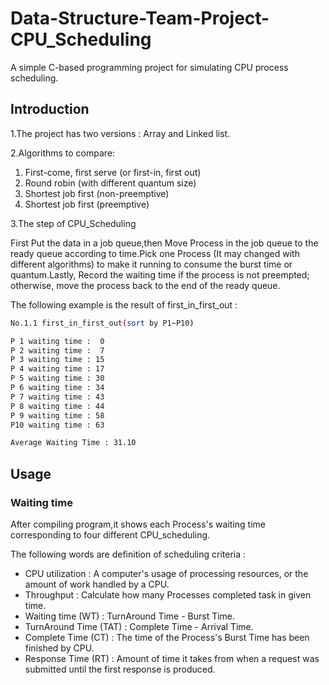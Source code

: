 # Data-Structure-Team-Project-CPU_Scheduling

A simple C-based programming project for simulating CPU process scheduling.

## Introduction

1.The project has two versions : Array and Linked list.

2.Algorithms to compare:
1. First-come, first serve (or first-in, first out)
2. Round robin (with different quantum size)
3. Shortest job first (non-preemptive)
4. Shortest job first (preemptive)

3.The step of CPU_Scheduling

First Put the data in a job queue,then Move Process in the job queue to the ready queue according to time.Pick one Process (It may changed with different algorithms) to make it running to consume the burst time or quantum.Lastly, Record the waiting time if the process is not preempted; otherwise, move the process back to the end of the ready queue.

The following example is the result of first_in_first_out :
```bash
No.1.1 first_in_first_out(sort by P1~P10)

P 1 waiting time :  0
P 2 waiting time :  7
P 3 waiting time : 15
P 4 waiting time : 17
P 5 waiting time : 30
P 6 waiting time : 34
P 7 waiting time : 43
P 8 waiting time : 44
P 9 waiting time : 58
P10 waiting time : 63

Average Waiting Time : 31.10
```

## Usage

### Waiting time

After compiling program,it shows each Process's waiting time corresponding to four different CPU_scheduling.

The following words are definition of scheduling criteria : 

- CPU utilization : A computer's usage of processing resources, or the amount of work handled by a CPU.
- Throughput : Calculate how many Processes completed task in given time. 
- Waiting time (WT) : TurnAround Time - Burst Time.
- TurnAround Time (TAT) : Complete Time - Arrival Time.
- Complete Time (CT) : The time of the Process's Burst Time has been finished by CPU.
- Response Time (RT) : Amount of time it takes from when a request was submitted until the first response is produced.
 
